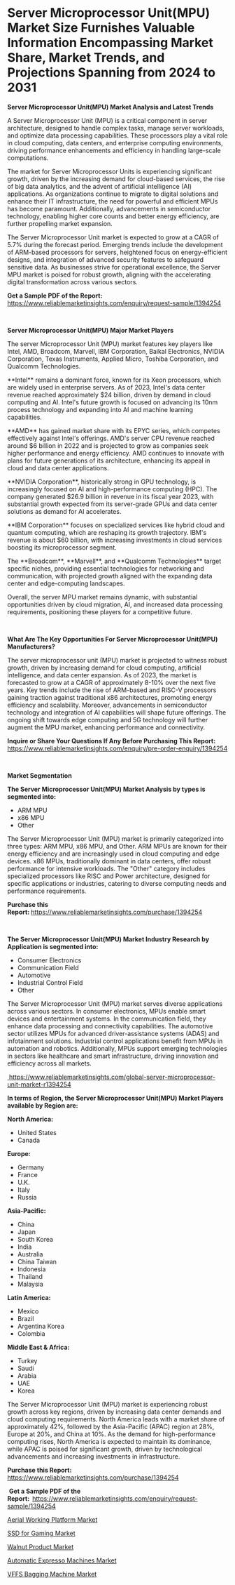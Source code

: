 <p><h1>Server Microprocessor Unit(MPU) Market Size Furnishes Valuable Information Encompassing Market Share, Market Trends, and Projections Spanning from 2024 to 2031</h1></p><p><strong>Server Microprocessor Unit(MPU) Market Analysis and Latest Trends</strong></p>
<p><p>A Server Microprocessor Unit (MPU) is a critical component in server architecture, designed to handle complex tasks, manage server workloads, and optimize data processing capabilities. These processors play a vital role in cloud computing, data centers, and enterprise computing environments, driving performance enhancements and efficiency in handling large-scale computations.</p><p>The market for Server Microprocessor Units is experiencing significant growth, driven by the increasing demand for cloud-based services, the rise of big data analytics, and the advent of artificial intelligence (AI) applications. As organizations continue to migrate to digital solutions and enhance their IT infrastructure, the need for powerful and efficient MPUs has become paramount. Additionally, advancements in semiconductor technology, enabling higher core counts and better energy efficiency, are further propelling market expansion.</p><p>The Server Microprocessor Unit market is expected to grow at a CAGR of 5.7% during the forecast period. Emerging trends include the development of ARM-based processors for servers, heightened focus on energy-efficient designs, and integration of advanced security features to safeguard sensitive data. As businesses strive for operational excellence, the Server MPU market is poised for robust growth, aligning with the accelerating digital transformation across various sectors.</p></p>
<p><strong>Get a Sample PDF of the Report:&nbsp;</strong> <a href="https://www.reliablemarketinsights.com/enquiry/request-sample/1394254?utm_campaign=1579&utm_medium=2&utm_source=Github&utm_content=ia&utm_term=18102024&utm_id=server-microprocessor-unitmpu">https://www.reliablemarketinsights.com/enquiry/request-sample/1394254</a></p>
<p>&nbsp;</p>
<p><strong>Server Microprocessor Unit(MPU) Major Market Players</strong></p>
<p><p>The server Microprocessor Unit (MPU) market features key players like Intel, AMD, Broadcom, Marvell, IBM Corporation, Baikal Electronics, NVIDIA Corporation, Texas Instruments, Applied Micro, Toshiba Corporation, and Qualcomm Technologies. </p><p>**Intel** remains a dominant force, known for its Xeon processors, which are widely used in enterprise servers. As of 2023, Intel's data center revenue reached approximately $24 billion, driven by demand in cloud computing and AI. Intel's future growth is focused on advancing its 10nm process technology and expanding into AI and machine learning capabilities.</p><p>**AMD** has gained market share with its EPYC series, which competes effectively against Intel's offerings. AMD's server CPU revenue reached around $6 billion in 2022 and is projected to grow as companies seek higher performance and energy efficiency. AMD continues to innovate with plans for future generations of its architecture, enhancing its appeal in cloud and data center applications.</p><p>**NVIDIA Corporation**, historically strong in GPU technology, is increasingly focused on AI and high-performance computing (HPC). The company generated $26.9 billion in revenue in its fiscal year 2023, with substantial growth expected from its server-grade GPUs and data center solutions as demand for AI accelerates.</p><p>**IBM Corporation** focuses on specialized services like hybrid cloud and quantum computing, which are reshaping its growth trajectory. IBM's revenue is about $60 billion, with increasing investments in cloud services boosting its microprocessor segment.</p><p>The **Broadcom**, **Marvell**, and **Qualcomm Technologies** target specific niches, providing essential technologies for networking and communication, with projected growth aligned with the expanding data center and edge-computing landscapes.</p><p>Overall, the server MPU market remains dynamic, with substantial opportunities driven by cloud migration, AI, and increased data processing requirements, positioning these players for a competitive future.</p></p>
<p>&nbsp;</p>
<p><strong>What Are The Key Opportunities For Server Microprocessor Unit(MPU) Manufacturers?</strong></p>
<p><p>The server microprocessor unit (MPU) market is projected to witness robust growth, driven by increasing demand for cloud computing, artificial intelligence, and data center expansion. As of 2023, the market is forecasted to grow at a CAGR of approximately 8-10% over the next five years. Key trends include the rise of ARM-based and RISC-V processors gaining traction against traditional x86 architectures, promoting energy efficiency and scalability. Moreover, advancements in semiconductor technology and integration of AI capabilities will shape future offerings. The ongoing shift towards edge computing and 5G technology will further augment the MPU market, enhancing performance and connectivity.</p></p>
<p><strong>Inquire or Share Your Questions If Any Before Purchasing This Report:</strong> <a href="https://www.reliablemarketinsights.com/enquiry/pre-order-enquiry/1394254?utm_campaign=1579&utm_medium=2&utm_source=Github&utm_content=ia&utm_term=18102024&utm_id=server-microprocessor-unitmpu">https://www.reliablemarketinsights.com/enquiry/pre-order-enquiry/1394254</a></p>
<p>&nbsp;</p>
<p><strong>Market Segmentation</strong></p>
<p><strong>The Server Microprocessor Unit(MPU) Market Analysis by types is segmented into:</strong></p>
<p><ul><li>ARM MPU</li><li>x86 MPU</li><li>Other</li></ul></p>
<p><p>The Server Microprocessor Unit (MPU) market is primarily categorized into three types: ARM MPU, x86 MPU, and Other. ARM MPUs are known for their energy efficiency and are increasingly used in cloud computing and edge devices. x86 MPUs, traditionally dominant in data centers, offer robust performance for intensive workloads. The "Other" category includes specialized processors like RISC and Power architecture, designed for specific applications or industries, catering to diverse computing needs and performance requirements.</p></p>
<p><strong>Purchase this Report:&nbsp;</strong><a href="https://www.reliablemarketinsights.com/purchase/1394254?utm_campaign=1579&utm_medium=2&utm_source=Github&utm_content=ia&utm_term=18102024&utm_id=server-microprocessor-unitmpu">https://www.reliablemarketinsights.com/purchase/1394254</a></p>
<p>&nbsp;</p>
<p><strong>The Server Microprocessor Unit(MPU) Market Industry Research by Application is segmented into:</strong></p>
<p><ul><li>Consumer Electronics</li><li>Communication Field</li><li>Automotive</li><li>Industrial Control Field</li><li>Other</li></ul></p>
<p><p>The Server Microprocessor Unit (MPU) market serves diverse applications across various sectors. In consumer electronics, MPUs enable smart devices and entertainment systems. In the communication field, they enhance data processing and connectivity capabilities. The automotive sector utilizes MPUs for advanced driver-assistance systems (ADAS) and infotainment solutions. Industrial control applications benefit from MPUs in automation and robotics. Additionally, MPUs support emerging technologies in sectors like healthcare and smart infrastructure, driving innovation and efficiency across all markets.</p></p>
<p><a href="https://www.reliablemarketinsights.com/global-server-microprocessor-unit-market-r1394254?utm_campaign=1579&utm_medium=2&utm_source=Github&utm_content=ia&utm_term=18102024&utm_id=server-microprocessor-unitmpu">&nbsp;https://www.reliablemarketinsights.com/global-server-microprocessor-unit-market-r1394254</a></p>
<p><strong>In terms of Region, the Server Microprocessor Unit(MPU) Market Players available by Region are:</strong></p>
<p>
    <p> <strong> North America: </strong>
        <ul>
            <li>United States</li>
            <li>Canada</li>
        </ul>
        </p> 
    <p> <strong> Europe: </strong>
        <ul>
            <li>Germany</li>
            <li>France</li>
            <li>U.K.</li>
            <li>Italy</li>
            <li>Russia</li>
        </ul>
        </p> 
    <p> <strong> Asia-Pacific: </strong>
        <ul>
            <li>China</li>
            <li>Japan</li>
            <li>South Korea</li>
            <li>India</li>
            <li>Australia</li>
            <li>China Taiwan</li>
            <li>Indonesia</li>
            <li>Thailand</li>
            <li>Malaysia</li>
        </ul>
        </p> 
    <p> <strong> Latin America: </strong>
        <ul>
            <li>Mexico</li>
            <li>Brazil</li>
            <li>Argentina Korea</li>
            <li>Colombia</li>
        </ul>
        </p> 
    <p> <strong> Middle East & Africa: </strong>
        <ul>
            <li>Turkey</li>
            <li>Saudi</li>
            <li>Arabia</li>
            <li>UAE</li>
            <li>Korea</li>
        </ul>
    </p>
    </p>
<p><p>The Server Microprocessor Unit (MPU) market is experiencing robust growth across key regions, driven by increasing data center demands and cloud computing requirements. North America leads with a market share of approximately 42%, followed by the Asia-Pacific (APAC) region at 28%, Europe at 20%, and China at 10%. As the demand for high-performance computing rises, North America is expected to maintain its dominance, while APAC is poised for significant growth, driven by technological advancements and increasing investments in infrastructure.</p></p>
<p><strong>Purchase this Report: </strong><a href="https://www.reliablemarketinsights.com/purchase/1394254?utm_campaign=1579&utm_medium=2&utm_source=Github&utm_content=ia&utm_term=18102024&utm_id=server-microprocessor-unitmpu">https://www.reliablemarketinsights.com/purchase/1394254</a></p>
<p>&nbsp;<strong>Get a Sample PDF of the Report:&nbsp;&nbsp;</strong><a href="https://www.reliablemarketinsights.com/enquiry/request-sample/1394254?utm_campaign=1579&utm_medium=2&utm_source=Github&utm_content=ia&utm_term=18102024&utm_id=server-microprocessor-unitmpu">https://www.reliablemarketinsights.com/enquiry/request-sample/1394254</a></p>
<p><strong></strong></p>
<p><p><a href="https://www.linkedin.com/pulse/aerial-working-platform-market-size-share-analysis-growth-vkjqc?utm_campaign=1579&utm_medium=2&utm_source=Github&utm_content=ia&utm_term=18102024&utm_id=server-microprocessor-unitmpu">Aerial Working Platform Market</a></p><p><a href="https://www.linkedin.com/pulse/market-forecasting-change-global-ssd-gaming-dynamics-future-zrznf?utm_campaign=1579&utm_medium=2&utm_source=Github&utm_content=ia&utm_term=18102024&utm_id=server-microprocessor-unitmpu">SSD for Gaming Market</a></p><p><a href="https://www.linkedin.com/pulse/emerging-trends-walnut-product-market-detailed-overview-applications-961mc?utm_campaign=1579&utm_medium=2&utm_source=Github&utm_content=ia&utm_term=18102024&utm_id=server-microprocessor-unitmpu">Walnut Product Market</a></p><p><a href="https://issuu.com/reportprime-2/docs/automatic-expresso-machines-market-_b8c102f16c89f6?utm_campaign=1579&utm_medium=2&utm_source=Github&utm_content=ia&utm_term=18102024&utm_id=server-microprocessor-unitmpu">Automatic Expresso Machines Market</a></p><p><a href="https://www.linkedin.com/pulse/vffs-bagging-machine-market-evolution-global-trends-regional-31rrc?utm_campaign=1579&utm_medium=2&utm_source=Github&utm_content=ia&utm_term=18102024&utm_id=server-microprocessor-unitmpu">VFFS Bagging Machine Market</a></p></p>